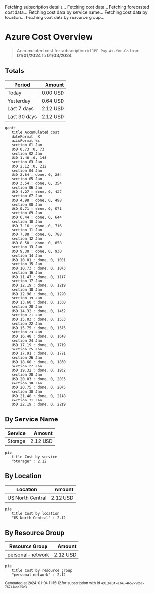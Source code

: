 Fetching subscription details...
Fetching cost data...
Fetching forecasted cost data...
Fetching cost data by service name...
Fetching cost data by location...
Fetching cost data by resource group...
# Azure Cost Overview

> Accumulated cost for subscription id `JPF Pay-As-You-Go` from **01/01/2024** to **01/03/2024**

## Totals

|Period|Amount|
|---|---:|
|Today|0.00 USD|
|Yesterday|0.64 USD|
|Last 7 days|2.12 USD|
|Last 30 days|2.12 USD|

```mermaid
gantt
   title Accumulated cost
   dateFormat  X
   axisFormat %s
   section 01 Jan
   USD 0.73 :0, 73
   section 02 Jan
   USD 1.48 :0, 148
   section 03 Jan
   USD 2.12 :0, 212
   section 04 Jan
   USD 2.84 : done, 0, 284
   section 05 Jan
   USD 3.54 : done, 0, 354
   section 06 Jan
   USD 4.27 : done, 0, 427
   section 07 Jan
   USD 4.98 : done, 0, 498
   section 08 Jan
   USD 5.71 : done, 0, 571
   section 09 Jan
   USD 6.44 : done, 0, 644
   section 10 Jan
   USD 7.16 : done, 0, 716
   section 11 Jan
   USD 7.88 : done, 0, 788
   section 12 Jan
   USD 8.58 : done, 0, 858
   section 13 Jan
   USD 9.30 : done, 0, 930
   section 14 Jan
   USD 10.01 : done, 0, 1001
   section 15 Jan
   USD 10.73 : done, 0, 1073
   section 16 Jan
   USD 11.47 : done, 0, 1147
   section 17 Jan
   USD 12.19 : done, 0, 1219
   section 18 Jan
   USD 12.90 : done, 0, 1290
   section 19 Jan
   USD 13.60 : done, 0, 1360
   section 20 Jan
   USD 14.32 : done, 0, 1432
   section 21 Jan
   USD 15.03 : done, 0, 1503
   section 22 Jan
   USD 15.75 : done, 0, 1575
   section 23 Jan
   USD 16.48 : done, 0, 1648
   section 24 Jan
   USD 17.19 : done, 0, 1719
   section 25 Jan
   USD 17.91 : done, 0, 1791
   section 26 Jan
   USD 18.60 : done, 0, 1860
   section 27 Jan
   USD 19.32 : done, 0, 1932
   section 28 Jan
   USD 20.03 : done, 0, 2003
   section 29 Jan
   USD 20.75 : done, 0, 2075
   section 30 Jan
   USD 21.48 : done, 0, 2148
   section 31 Jan
   USD 22.19 : done, 0, 2219
```

## By Service Name

|Service|Amount|
|---|---:|
|Storage|2.12 USD|

```mermaid
pie
   title Cost by service
   "Storage" : 2.12
```

## By Location

|Location|Amount|
|---|---:|
|US North Central|2.12 USD|

```mermaid
pie
   title Cost by location
   "US North Central" : 2.12
```

## By Resource Group

|Resource Group|Amount|
|---|---:|
|personal-network|2.12 USD|

```mermaid
pie
   title Cost by resource group
   "personal-network" : 2.12
```

<sup>Generated at 2024-01-04 11:15:12 for subscription with id `4913be3f-a345-4652-9bba-767418dd25e3`</sup>
